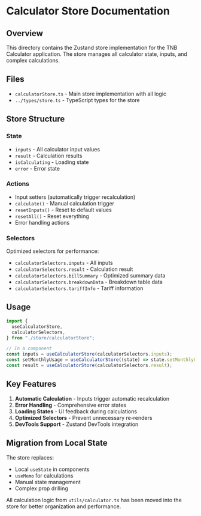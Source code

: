 # Calculator Store Documentation

## Overview

This directory contains the Zustand store implementation for the TNB Calculator application. The store manages all calculator state, inputs, and complex calculations.

## Files

- `calculatorStore.ts` - Main store implementation with all logic
- `../types/store.ts` - TypeScript types for the store

## Store Structure

### State

- `inputs` - All calculator input values
- `result` - Calculation results
- `isCalculating` - Loading state
- `error` - Error state

### Actions

- Input setters (automatically trigger recalculation)
- `calculate()` - Manual calculation trigger
- `resetInputs()` - Reset to default values
- `resetAll()` - Reset everything
- Error handling actions

### Selectors

Optimized selectors for performance:

- `calculatorSelectors.inputs` - All inputs
- `calculatorSelectors.result` - Calculation result
- `calculatorSelectors.billSummary` - Optimized summary data
- `calculatorSelectors.breakdownData` - Breakdown table data
- `calculatorSelectors.tariffInfo` - Tariff information

## Usage

```typescript
import {
  useCalculatorStore,
  calculatorSelectors,
} from "./store/calculatorStore";

// In a component
const inputs = useCalculatorStore(calculatorSelectors.inputs);
const setMonthlyUsage = useCalculatorStore((state) => state.setMonthlyUsage);
const result = useCalculatorStore(calculatorSelectors.result);
```

## Key Features

1. **Automatic Calculation** - Inputs trigger automatic recalculation
2. **Error Handling** - Comprehensive error states
3. **Loading States** - UI feedback during calculations
4. **Optimized Selectors** - Prevent unnecessary re-renders
5. **DevTools Support** - Zustand DevTools integration

## Migration from Local State

The store replaces:

- Local `useState` in components
- `useMemo` for calculations
- Manual state management
- Complex prop drilling

All calculation logic from `utils/calculator.ts` has been moved into the store for better organization and performance.
